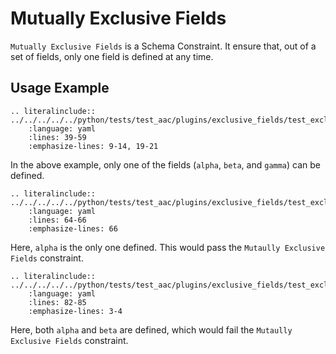 # Mutually Exclusive Fields
`Mutually Exclusive Fields` is a Schema Constraint. 
It ensure that, out of a set of fields, only one field is defined at any time.


## Usage Example
```{eval-rst}
.. literalinclude:: ../../../../../python/tests/test_aac/plugins/exclusive_fields/test_exclusive_fields.py
    :language: yaml
    :lines: 39-59
    :emphasize-lines: 9-14, 19-21
```
In the above example, only one of the fields (`alpha`, `beta`, and `gamma`) can be defined.


```{eval-rst}
.. literalinclude:: ../../../../../python/tests/test_aac/plugins/exclusive_fields/test_exclusive_fields.py
    :language: yaml
    :lines: 64-66
    :emphasize-lines: 66
```
Here, `alpha` is the only one defined.  This would pass the `Mutaully Exclusive Fields` constraint.


```{eval-rst}
.. literalinclude:: ../../../../../python/tests/test_aac/plugins/exclusive_fields/test_exclusive_fields.py
    :language: yaml
    :lines: 82-85
    :emphasize-lines: 3-4
```
Here, both `alpha` and `beta` are defined, which would fail the `Mutaully Exclusive Fields` constraint.